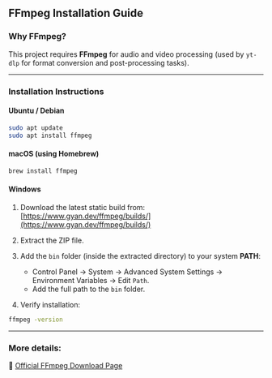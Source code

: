 ## FFmpeg Installation Guide

### Why FFmpeg?

This project requires **FFmpeg** for audio and video processing (used by `yt-dlp` for format conversion and post-processing tasks).

---

### Installation Instructions

#### **Ubuntu / Debian**

```bash
sudo apt update
sudo apt install ffmpeg
```

#### **macOS (using Homebrew)**

```bash
brew install ffmpeg
```

#### **Windows**

1. Download the latest static build from:
   [https://www.gyan.dev/ffmpeg/builds/](https://www.gyan.dev/ffmpeg/builds/)

2. Extract the ZIP file.

3. Add the `bin` folder (inside the extracted directory) to your system **PATH**:

   * Control Panel → System → Advanced System Settings → Environment Variables → Edit `Path`.
   * Add the full path to the `bin` folder.

4. Verify installation:

```bash
ffmpeg -version
```

---

### More details:

🔗 [Official FFmpeg Download Page](https://ffmpeg.org/download.html)
